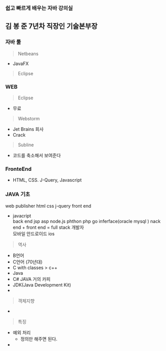 ### 쉽고 빠르게 배우는 자바 강의실  
## 김 봉 준 7년차 직장인 기술본부장
### 자바 툴  
>Netbeans  
* JavaFX    
>Eclipse  
### WEB  
>Eclipse  
* 무료  
>Webstorm  
* Jet Brains 회사  
* Crack
>Subline  
* 코드를 축소해서 보여준다
### FronteEnd  
* HTML, CSS. J-Query, Javascript  
### JAVA 기초  
> 
web publisher
html css j-query 
front end 
+ javacript  
back end 
jsp asp node.js phthon php go  inferface(oracle mysql )
nack end + front end = full stack 개발자  
모바일 안드로이드 ios  
> 역사  
* B언어  
* C언어 (70년대)  
* C with classes > c++  
* Java 
* C# JAVA 거의 카피  
* JDK(Java Development Kit)  
* 
> 객체지향  
* 
> 특징  
* 예외 처리  
  * 정의만 해주면 된다.  
* 
>
